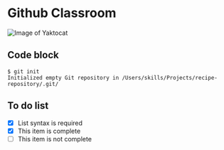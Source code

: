  # Github Classroom
 
![Image of Yaktocat](https://octodex.github.com/images/yaktocat.png)

## Code block
```
$ git init
Initialized empty Git repository in /Users/skills/Projects/recipe-repository/.git/
```
## To do list
- [x] List syntax is required
- [x] This item is complete
- [ ] This item is not complete

